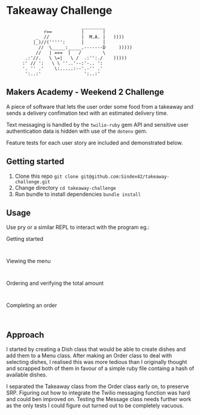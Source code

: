 Takeaway Challenge
==================
```
                            _________
              r==           |       |
           _  //            |  M.A. |   ))))
          |_)//(''''':      |       |
            //  \_____:_____.-------D     )))))
           //   | ===  |   /        \
       .:'//.   \ \=|   \ /  .:'':./    )))))
      :' // ':   \ \ ''..'--:'-.. ':
      '. '' .'    \:.....:--'.-'' .'
       ':..:'                ':..:'

 ```

## Makers Academy - Weekend 2 Challenge

A piece of software that lets the user order some food from a takeaway and sends a delivery confimation text with an estimated delivery time.

Text messaging is handled by the `twilio-ruby` gem API and sensitive user authentication data is hidden with use of the `dotenv` gem.

Feature tests for each user story are included and demonstrated below.

## Getting started

1. Clone this repo `git clone git@github.com:Sindex42/takeaway-challenge.git`
2. Change directory `cd takeaway-challenge`
3. Run bundle to install dependencies `bundle install`

## Usage

Use pry or a similar REPL to interact with the program eg.:

Getting started

```


```

Viewing the menu

```


```

Ordering and verifying the total amount

```


```

Completing an order  

```


```

## Approach

I started by creating a Dish class that would be able to create dishes and add them to a Menu class. After making an Order class to deal with selecting dishes, I realised this was more tedious than I originally thought and scrapped both of them in favour of a simple ruby file containg a hash of available dishes.

I separated the Takeaway class from the Order class early on, to preserve SRP. Figuring out how to integrate the Twilio messaging function was hard and could ben improved on. Testing the Message class needs further work as the only tests I could figure out turned out to be completely vacuous. 
